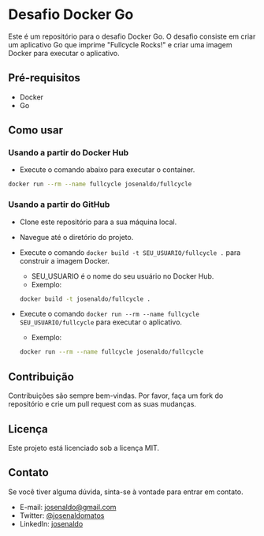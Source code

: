 # Desafio Docker Go

Este é um repositório para o desafio Docker Go. O desafio consiste em criar um aplicativo Go que imprime "Fullcycle Rocks!" e criar uma imagem Docker para executar o aplicativo.

## Pré-requisitos

- Docker
- Go

## Como usar

### Usando a partir do Docker Hub

- Execute o comando abaixo para executar o container.

```bash
docker run --rm --name fullcycle josenaldo/fullcycle
```

### Usando a partir do GitHub

- Clone este repositório para a sua máquina local.
- Navegue até o diretório do projeto.
- Execute o comando `docker build -t SEU_USUARIO/fullcycle .` para construir a imagem Docker.
  - SEU_USUARIO é o nome do seu usuário no Docker Hub.
  - Exemplo:

  ```bash
  docker build -t josenaldo/fullcycle .
  ```

- Execute o comando `docker run --rm --name fullcycle SEU_USUARIO/fullcycle` para executar o aplicativo.

  - Exemplo:

  ```bash
  docker run --rm --name fullcycle josenaldo/fullcycle
  ```

## Contribuição

Contribuições são sempre bem-vindas. Por favor, faça um fork do repositório e crie um pull request com as suas mudanças.

## Licença

Este projeto está licenciado sob a licença MIT.

## Contato

Se você tiver alguma dúvida, sinta-se à vontade para entrar em contato.

- E-mail: [josenaldo@gmail.com](mailto:josenaldo@gmail.com)
- Twitter: [@josenaldomatos](https://twitter.com/josenaldomatos)
- LinkedIn: [josenaldo](https://www.linkedin.com/in/josenaldo)
